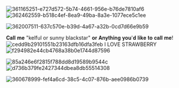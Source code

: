 ![361165251-e727d572-5b74-4661-956e-b76de7810af6](https://github.com/user-attachments/assets/818add98-937c-49c2-8865-17dda536911f)
![362462559-b518c4ef-8ea9-49ba-8a3e-1077ece5c1ee](https://github.com/user-attachments/assets/b325ea23-f5f8-4bf6-a773-80b83d40694d)

![362007511-637c570e-b39d-4a67-a32b-0cd7d66e9b59](https://github.com/user-attachments/assets/76f2d06b-7106-4d00-bfeb-04512968dda0)

𝐂𝐚𝐥𝐥 𝐦𝐞 "kelful or sunny blackstar" 𝐨𝐫 𝐀𝐧𝐲𝐭𝐡𝐢𝐧𝐠 𝐲𝐨𝐮'𝐝 𝐥𝐢𝐤𝐞 𝐭𝐨 𝐜𝐚𝐥𝐥 𝐦𝐞!
![cedd9b29101551b23163dfb16dfa3feb](https://github.com/user-attachments/assets/4e8fab11-4b48-4169-ad68-634fa6899e86)
I LOVE STRAWBERRY
![f294982e44cb4768a38b0e1744d87596](https://github.com/user-attachments/assets/8b5480d4-53cf-4297-99bc-325f4676a658)

![85a246e6f2815f788dd8d19589b9544c](https://github.com/user-attachments/assets/81f6f4cd-c21d-40c5-9cd2-4f4a510c550a)
![d736b379fe2427344dbea8db55514308](https://github.com/user-attachments/assets/13ec3e8e-d835-4f8e-9d53-19c13236322c)


![360678999-fef4a6cd-38c5-4c07-876b-aee0986b0739](https://github.com/user-attachments/assets/e727d572-5b74-4661-956e-b76de7810af6)

